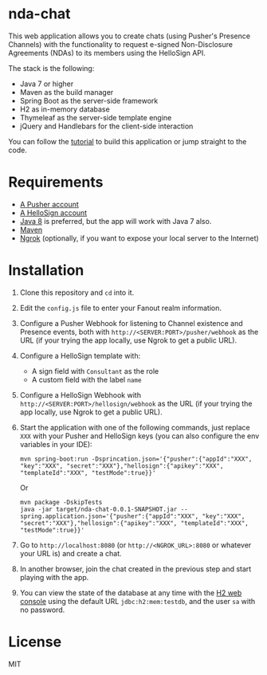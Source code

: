 # nda-chat
This web application allows you to create chats (using Pusher's Presence Channels) with the functionality to request e-signed Non-Disclosure Agreements (NDAs) to its members using the HelloSign API.

The stack is the following:

- Java 7 or higher
- Maven as the build manager
- Spring Boot as the server-side framework
- H2 as in-memory database
- Thymeleaf as the server-side template engine
- jQuery and Handlebars for the client-side interaction

You can follow the [tutorial](http://tutorials.pluralsight.com/interesting-apis/requesting-e-signatures-in-a-chat-with-pusher-hellosign-and-spring-boot) to build this application or jump straight to the code.

# Requirements

- [A Pusher account](https://pusher.com/)
- [A HelloSign account](https://www.hellosign.com/)
- [Java 8](http://www.oracle.com/technetwork/java/javase/downloads/jdk8-downloads-2133151.html) is preferred, but the app will work with Java 7 also.
- [Maven](https://maven.apache.org/download.cgi)
- [Ngrok](https://ngrok.com/) (optionally, if you want to expose your local server to the Internet)

# Installation
1. Clone this repository and `cd` into it.
2. Edit the `config.js` file to enter your Fanout realm information.
3. Configure a Pusher Webhook for listening to Channel existence and Presence events, both with `http://<SERVER:PORT>/pusher/webhook` as the URL (if your trying the app locally, use Ngrok to get a public URL).
4. Configure a HelloSign template with:
    - A sign field with `Consultant` as the role
    - A custom field with the label `name` 
5. Configure a HelloSign Webhook with `http://<SERVER:PORT>/hellosign/webhook` as the URL (if your trying the app locally, use Ngrok to get a public URL).
6. Start the application with one of the following commands, just replace `XXX` with your Pusher and HelloSign keys (you can also configure the env variables in your IDE):

    ```
    mvn spring-boot:run -Dsprincation.json='{"pusher":{"appId":"XXX", "key":"XXX", "secret":"XXX"},"hellosign":{"apikey":"XXX", "templateId":"XXX", "testMode":true}}'
    ```
    
    Or
    
    ```
    mvn package -DskipTests
    java -jar target/nda-chat-0.0.1-SNAPSHOT.jar --spring.application.json='{"pusher":{"appId":"XXX", "key":"XXX", "secret":"XXX"},"hellosign":{"apikey":"XXX", "templateId":"XXX", "testMode":true}}'
    ```
    
7. Go to `http://localhost:8080` (or `http://<NGROK_URL>:8080` or whatever your URL is) and create a chat.
8. In another browser, join the chat created in the previous step and start playing with the app.
9. You can view the state of the database at any time with the [H2 web console](http://localhost:8080/h2-console) using the default URL `jdbc:h2:mem:testdb`, and the user `sa` with no password.
 

# License
MIT